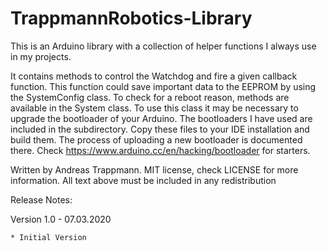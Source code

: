 # TrappmannRobotics-Library

This is an Arduino library with a collection of helper functions I always use in 
my projects.

It contains methods to control the Watchdog and fire a given callback function.
This function could save important data to the EEPROM by using the SystemConfig class.
To check for a reboot reason, methods are available in the System class. To use
this class it may be necessary to upgrade the bootloader of your Arduino. The 
bootloaders I have used are included in the subdirectory. Copy these files to your
IDE installation and build them. The process of uploading a new bootloader is 
documented there. Check https://www.arduino.cc/en/hacking/bootloader for starters.

Written by Andreas Trappmann.
MIT license, check LICENSE for more information.
All text above must be included in any redistribution

Release Notes:

Version 1.0 - 07.03.2020

	* Initial Version
